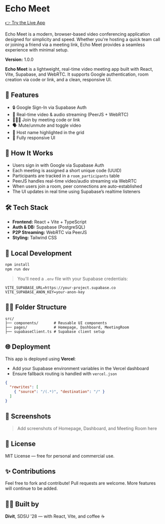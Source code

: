 # Echo Meet

[👉 Try the Live App](https://echo-meet-eight.vercel.app)

Echo Meet is a modern, browser-based video conferencing application designed for simplicity and speed. Whether you're hosting a quick team call or joining a friend via a meeting link, Echo Meet provides a seamless experience with minimal setup.

**Version:** 1.0.0

**Echo Meet** is a lightweight, real-time video meeting app built with React, Vite, Supabase, and WebRTC. It supports Google authentication, room creation via code or link, and a clean, responsive UI.
## 🚀 Features

* 🔒 Google Sign-In via Supabase Auth
* 🎥 Real-time video & audio streaming (PeerJS + WebRTC)
* 🧑‍🤝‍🧑 Join by meeting code or link
* 🗣 Mute/unmute and toggle video
* 💬 Host name highlighted in the grid
* 📱 Fully responsive UI

 ## 🧠 How It Works
- Users sign in with Google via Supabase Auth
- Each meeting is assigned a short unique code (UUID)
- Participants are tracked in a `room_participants` table
- PeerJS handles real-time video/audio streaming via WebRTC
- When users join a room, peer connections are auto-established
- The UI updates in real time using Supabase’s realtime listeners


## 🛠 Tech Stack

* **Frontend:** React + Vite + TypeScript
* **Auth & DB:** Supabase (PostgreSQL)
* **P2P Streaming:** WebRTC via PeerJS
* **Styling:** Tailwind CSS

## 🧪 Local Development

```bash
npm install
npm run dev
```

> You'll need a `.env` file with your Supabase credentials:

```env
VITE_SUPABASE_URL=https://your-project.supabase.co
VITE_SUPABASE_ANON_KEY=your-anon-key
```

## 🧑‍💻 Folder Structure

```
src/
├── components/       # Reusable UI components
├── pages/            # Homepage, Dashboard, MeetingRoom
├── supabaseClient.ts # Supabase client setup
```

## 🌐 Deployment

This app is deployed using **Vercel**:

* Add your Supabase environment variables in the Vercel dashboard
* Ensure fallback routing is handled with `vercel.json`

```json
{
  "rewrites": [
    { "source": "/(.*)", "destination": "/" }
  ]
}
```

## 📸 Screenshots

> Add screenshots of Homepage, Dashboard, and Meeting Room here

## 📄 License

MIT License — free for personal and commercial use.

## ✨ Contributions

Feel free to fork and contribute! Pull requests are welcome. More features will continue to be added.

## 👨‍💻 Built by

**Divit**, SDSU '28 — with React, Vite, and coffee ☕
